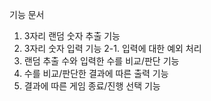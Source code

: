기능 문서
1. 3자리 랜덤 숫자 추출 기능
2. 3자리 숫자 입력 기능
2-1. 입력에 대한 예외 처리
3. 랜덤 추출 수와 입력한 수를 비교/판단 기능
4. 수를 비교/판단한 결과에 따른 출력 기능
5. 결과에 따른 게임 종료/진행 선택 기능
